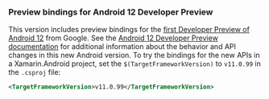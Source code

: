 ### Preview bindings for Android 12 Developer Preview

This version includes preview bindings for the [first Developer Preview of
Android 12][android-12-preview-1] from Google.  See the [Android 12 Developer
Preview documentation][android-12-upstream] for additional information about the
behavior and API changes in this new Android version.  To try the bindings for
the new APIs in a Xamarin.Android project, set the `$(TargetFrameworkVersion)`
to `v11.0.99` in the `.csproj` file:

```xml
<TargetFrameworkVersion>v11.0.99</TargetFrameworkVersion>
```

[android-12-preview-1]: https://android-developers.googleblog.com/2021/02/android-12-dp1.html
[android-12-upstream]: https://developer.android.com/about/versions/12